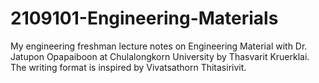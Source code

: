 # 2109101-Engineering-Materials
My engineering freshman lecture notes on Engineering Material with Dr. Jatupon Opapaiboon at Chulalongkorn University by Thasvarit Kruerklai. The writing format is inspired by Vivatsathorn Thitasirivit.

